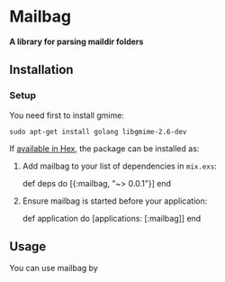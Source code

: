 # Mailbag

**A library for parsing maildir folders**

## Installation
### Setup
You need first to install gmime:

    sudo apt-get install golang libgmime-2.6-dev

If [available in Hex](https://hex.pm/docs/publish), the package can be installed as:

  1. Add mailbag to your list of dependencies in `mix.exs`:

        def deps do
          [{:mailbag, "~> 0.0.1"}]
        end

  2. Ensure mailbag is started before your application:

        def application do
          [applications: [:mailbag]]
        end

## Usage

You can use mailbag by
